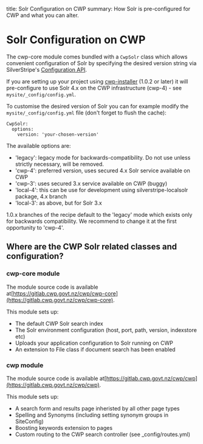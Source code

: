title: Solr Configuration on CWP
summary: How Solr is pre-configured for CWP and what you can alter.

# Solr Configuration on CWP

The cwp-core module comes bundled with a `CwpSolr` class which allows convenient configuration of Solr by specifying the desired
version string via SilverStripe's [Configuration API](https://docs.silverstripe.org/en/3.2/developer_guides/configuration/configuration/). 

If you are setting up your project using [cwp-installer](https://gitlab.cwp.govt.nz/cwp/cwp-installer) (1.0.2 or later) it will pre-configure to use Solr 4.x on the CWP infrastructure (cwp-4) - see `mysite/_config/config.yml`.

To customise the desired version of Solr you can for example modify the
`mysite/_config/config.yml` file (don't forget to flush the cache):

	CwpSolr:
	  options:
	    version: 'your-chosen-version'

The available options are:
 
 * 'legacy': legacy mode for backwards-compatibility. Do not use unless strictly necessary, will be removed.
 * 'cwp-4': preferred version, uses secured 4.x Solr service available on CWP
 * 'cwp-3': uses secured 3.x service available on CWP (buggy)
 * 'local-4': this can be use for development using silverstripe-localsolr package, 4.x branch
 * 'local-3': as above, but for Solr 3.x

<div class="notice" markdown='1'>
1.0.x branches of the recipe default to the 'legacy' mode which exists only for backwards compatibility. 
We recommend to change it at the first opportunity to 'cwp-4'.
</div>

## Where are the CWP Solr related classes and configuration?

### cwp-core module

The module source code is available at[https://gitlab.cwp.govt.nz/cwp/cwp-core](https://gitlab.cwp.govt.nz/cwp/cwp-core).

This module sets up:

 * The default CWP Solr search index
 * The Solr environment configuration (host, port, path, version, indexstore etc)
 * Uploads your application configuration to Solr running on CWP
 * An extension to File class if document search has been enabled

### cwp module

The module source code is available at[https://gitlab.cwp.govt.nz/cwp/cwp](https://gitlab.cwp.govt.nz/cwp/cwp).

This module sets up:

 * A search form and results page inheristed by all other page types
 * Spelling and Synonyms (including setting synonym groups in SiteConfig)
 * Boosting keywords extension to pages
 * Custom routing to the CWP search controller (see _config/routes.yml)




 
 
 

